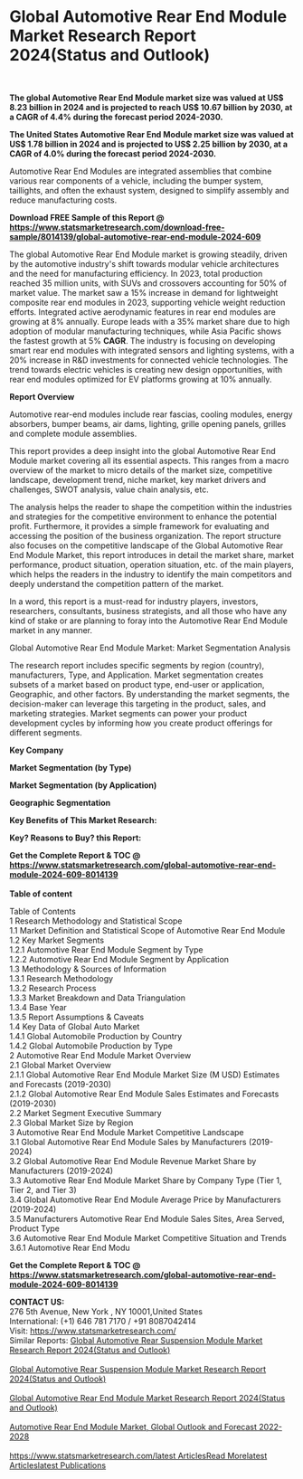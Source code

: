 <h1>Global Automotive Rear End Module Market Research Report 2024(Status and Outlook)</h1><br/><p><strong>The global Automotive Rear End Module market size was valued at US$ 8.23 billion in 2024 and is projected to reach US$ 10.67 billion by 2030, at a <strong>CAGR</strong> of 4.4% during the forecast period 2024-2030.</strong></p><p><strong>The United States Automotive Rear End Module market size was valued at US$ 1.78 billion in 2024 and is projected to US$ 2.25 billion by 2030, at a <strong>CAGR</strong> of 4.0% during the forecast period 2024-2030.</strong></p><p>Automotive Rear End Modules are integrated assemblies that combine various rear components of a vehicle, including the bumper system, taillights, and often the exhaust system, designed to simplify assembly and reduce manufacturing costs.</p><p><strong>Download FREE Sample of this Report @ <a href="https://www.statsmarketresearch.com/download-free-sample/8014139/global-automotive-rear-end-module-2024-609">https://www.statsmarketresearch.com/download-free-sample/8014139/global-automotive-rear-end-module-2024-609</a></strong></p><p>The global Automotive Rear End Module market is growing steadily, driven by the automotive industry's shift towards modular vehicle architectures and the need for manufacturing efficiency. In 2023, total production reached 35 million units, with SUVs and crossovers accounting for 50% of market value. The market saw a 15% increase in demand for lightweight composite rear end modules in 2023, supporting vehicle weight reduction efforts. Integrated active aerodynamic features in rear end modules are growing at 8% annually. Europe leads with a 35% market share due to high adoption of modular manufacturing techniques, while Asia Pacific shows the fastest growth at 5% <strong>CAGR</strong>. The industry is focusing on developing smart rear end modules with integrated sensors and lighting systems, with a 20% increase in R&D investments for connected vehicle technologies. The trend towards electric vehicles is creating new design opportunities, with rear end modules optimized for EV platforms growing at 10% annually.</p><p><strong>Report Overview</strong></p><p>Automotive rear-end modules include rear fascias, cooling modules, energy absorbers, bumper beams, air dams, lighting, grille opening panels, grilles and complete module assemblies.</p><p>This report provides a deep insight into the global Automotive Rear End Module market covering all its essential aspects. This ranges from a macro overview of the market to micro details of the market size, competitive landscape, development trend, niche market, key market drivers and challenges, SWOT analysis, value chain analysis, etc.</p><p>The analysis helps the reader to shape the competition within the industries and strategies for the competitive environment to enhance the potential profit. Furthermore, it provides a simple framework for evaluating and accessing the position of the business organization. The report structure also focuses on the competitive landscape of the Global Automotive Rear End Module Market, this report introduces in detail the market share, market performance, product situation, operation situation, etc. of the main players, which helps the readers in the industry to identify the main competitors and deeply understand the competition pattern of the market.</p><p>In a word, this report is a must-read for industry players, investors, researchers, consultants, business strategists, and all those who have any kind of stake or are planning to foray into the Automotive Rear End Module market in any manner.</p><p>Global Automotive Rear End Module Market: Market Segmentation Analysis</p><p>The research report includes specific segments by region (country), manufacturers, Type, and Application. Market segmentation creates subsets of a market based on product type, end-user or application, Geographic, and other factors. By understanding the market segments, the decision-maker can leverage this targeting in the product, sales, and marketing strategies. Market segments can power your product development cycles by informing how you create product offerings for different segments.</p><p><strong>Key Company</strong></p><p><strong>Market Segmentation (by Type)</strong></p><p><strong>Market Segmentation (<strong>by Application</strong>)</strong></p><p><strong>Geographic Segmentation</strong></p><p><strong>Key Benefits of This Market Research:</strong></p><p><strong>Key? <strong>Reasons to Buy</strong>? this Report:</strong></p><div><b>Get the Complete Report & TOC @ <a href="https://www.statsmarketresearch.com/global-automotive-rear-end-module-2024-609-8014139">https://www.statsmarketresearch.com/global-automotive-rear-end-module-2024-609-8014139</a></b></div><br><b>Table of content</b><p>Table of Contents<br /> 1 Research Methodology and Statistical Scope<br /> 1.1 Market Definition and Statistical Scope of Automotive Rear End Module<br /> 1.2 Key Market Segments<br /> 1.2.1 Automotive Rear End Module Segment by Type<br /> 1.2.2 Automotive Rear End Module Segment by Application<br /> 1.3 Methodology & Sources of Information<br /> 1.3.1 Research Methodology<br /> 1.3.2 Research Process<br /> 1.3.3 Market Breakdown and Data Triangulation<br /> 1.3.4 Base Year<br /> 1.3.5 Report Assumptions & Caveats<br /> 1.4 Key Data of Global Auto Market<br /> 1.4.1 Global Automobile Production by Country<br /> 1.4.2 Global Automobile Production by Type<br /> 2 Automotive Rear End Module Market Overview<br /> 2.1 Global Market Overview<br /> 2.1.1 Global Automotive Rear End Module Market Size (M USD) Estimates and Forecasts (2019-2030)<br /> 2.1.2 Global Automotive Rear End Module Sales Estimates and Forecasts (2019-2030)<br /> 2.2 Market Segment Executive Summary<br /> 2.3 Global Market Size by Region<br /> 3 Automotive Rear End Module Market Competitive Landscape<br /> 3.1 Global Automotive Rear End Module Sales by Manufacturers (2019-2024)<br /> 3.2 Global Automotive Rear End Module Revenue Market Share by Manufacturers (2019-2024)<br /> 3.3 Automotive Rear End Module Market Share by Company Type (Tier 1, Tier 2, and Tier 3)<br /> 3.4 Global Automotive Rear End Module Average Price by Manufacturers (2019-2024)<br /> 3.5 Manufacturers Automotive Rear End Module Sales Sites, Area Served, Product Type<br /> 3.6 Automotive Rear End Module Market Competitive Situation and Trends<br /> 3.6.1 Automotive Rear End Modu<br><div><b>Get the Complete Report & TOC @ <a href="https://www.statsmarketresearch.com/global-automotive-rear-end-module-2024-609-8014139">https://www.statsmarketresearch.com/global-automotive-rear-end-module-2024-609-8014139</a></b></div></p> <b>CONTACT US:</b><br>276 5th Avenue, New York , NY 10001,United States<br>International: (+1) 646 781 7170 / +91 8087042414<br>Visit: <a href="https://www.statsmarketresearch.com/">https://www.statsmarketresearch.com/</a><br>Similar Reports: <a href="https://www.statsmarketresearch.com/global-automotive-rear-end-module-2024-609-8014139">Global Automotive Rear Suspension Module Market Research Report 2024(Status and Outlook)</a><br/><br/><a href="https://www.statsmarketresearch.com/global-automotive-rear-end-module-2024-609-8014139">Global Automotive Rear Suspension Module Market Research Report 2024(Status and Outlook)</a><br/><br/><a href="https://www.statsmarketresearch.com/global-automotive-rear-end-module-2024-609-8014139">Global Automotive Rear End Module Market Research Report 2024(Status and Outlook)</a><br/><br/><a href="https://www.statsmarketresearch.com/global-automotive-rear-end-module-2024-609-8014139">Automotive Rear End Module Market, Global Outlook and Forecast 2022-2028</a><br/><br/><a href="https://gyeongbokgung.com">https://www.statsmarketresearch.com/</a><a href="https://hallyeomaritime.com">latest Articles</a><a href="https://jingwansa.com">Read More</a><a href=https://nguoiviet.jp/">latest Articles</a><a href="https://www.intelmarketresearch.com/">latest Publications</a>